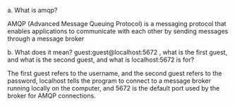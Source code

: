 a. What is amqp? 

AMQP (Advanced Message Queuing Protocol) is a messaging protocol that enables applications to communicate with each other by sending messages through a message broker 

b. What does it mean? guest:guest@localhost:5672 , what is the first guest, and what is the second guest, and what is localhost:5672 is for?

The first guest refers to the username, and the second guest refers to the password, localhost tells the program to connect to a message broker running locally on the computer, and 5672 is the default port used by the broker for AMQP connections.